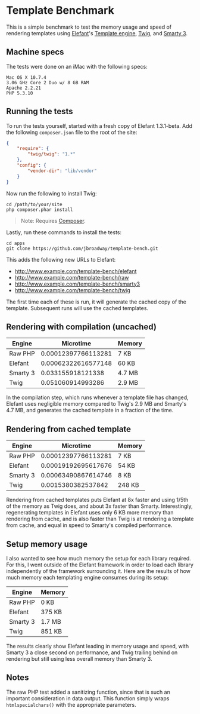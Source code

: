 # Template Benchmark

This is a simple benchmark to test the memory usage and speed of rendering
templates using [Elefant](http://www.elefantcms.com/)'s
[Template engine](http://www.elefantcms.com/wiki/Templates),
[Twig](http://twig.sensiolabs.org/), and [Smarty 3](http://www.smarty.net/).

## Machine specs

The tests were done on an iMac with the following specs:

```
Mac OS X 10.7.4
3.06 GHz Core 2 Duo w/ 8 GB RAM
Apache 2.2.21
PHP 5.3.10
```

## Running the tests

To run the tests yourself, started with a fresh copy of Elefant 1.3.1-beta.
Add the following `composer.json` file to the root of the site:

```json
{
	"require": {
		"twig/twig": "1.*"
	},
	"config": {
		"vendor-dir": "lib/vendor"
	}
}
```

Now run the following to install Twig:

```
cd /path/to/your/site
php composer.phar install
```

> Note: Requires [Composer](http://getcomposer.org/).

Lastly, run these commands to install the tests:

```
cd apps
git clone https://github.com/jbroadway/template-bench.git
```

This adds the following new URLs to Elefant:

* http://www.example.com/template-bench/elefant
* http://www.example.com/template-bench/raw
* http://www.example.com/template-bench/smarty3
* http://www.example.com/template-bench/twig

The first time each of these is run, it will generate the cached copy
of the template. Subsequent runs will use the cached templates.

## Rendering with compilation (uncached)

<p><table>
<thead>
<tr>
<th> Engine </th>
<th> Microtime </th>
<th> Memory </th>
</tr>
</thead>
<tbody>
<tr>
<td> Raw PHP </td>
<td> 0.00012397766113281 </td>
<td> 7 KB </td>
</tr>
<tr>
<td> Elefant </td>
<td> 0.00062322616577148 </td>
<td> 60 KB </td>
</tr>
<tr>
<td> Smarty 3 </td>
<td> 0.033155918121338 </td>
<td> 4.7 MB </td>
</tr>
<tr>
<td> Twig </td>
<td> 0.051060914993286 </td>
<td> 2.9 MB </td>
</tr>
</tbody>
</table></p>

In the compilation step, which runs whenever a template file has changed,
Elefant uses negligible memory compared to Twig's 2.9 MB and Smarty's 4.7 MB,
and generates the cached template in a fraction of the time.

## Rendering from cached template

<p><table>
<thead>
<tr>
<th> Engine </th>
<th> Microtime </th>
<th> Memory </th>
</tr>
</thead>
<tbody>
<tr>
<td> Raw PHP </td>
<td> 0.00012397766113281 </td>
<td> 7 KB </td>
</tr>
<tr>
<td> Elefant </td>
<td> 0.00019192695617676 </td>
<td> 54 KB </td>
</tr>
<tr>
<td> Smarty 3 </td>
<td> 0.00063490867614746 </td>
<td> 8 KB </td>
</tr>
<tr>
<td> Twig </td>
<td> 0.0015380382537842 </td>
<td> 248 KB </td>
</tr>
</tbody>
</table></p>

Rendering from cached templates puts Elefant at 8x faster and using 1/5th
of the memory as Twig does, and about 3x faster than Smarty. Interestingly,
regenerating templates in Elefant uses only 6 KB more memory than rendering
from cache, and is also faster than Twig is at rendering a template from cache,
and equal in speed to Smarty's compiled performance.

## Setup memory usage

I also wanted to see how much memory the setup for each library required.
For this, I went outside of the Elefant framework in order to load each
library independently of the framework surrounding it. Here are the results
of how much memory each templating engine consumes during its setup:

<p><table>
<thead>
<tr>
<th> Engine </th>
<th> Memory </th>
</tr>
</thead>
<tbody>
<tr>
<td> Raw PHP </td>
<td> 0 KB </td>
</tr>
<tr>
<td> Elefant </td>
<td> 375 KB </td>
</tr>
<tr>
<td> Smarty 3 </td>
<td> 1.7 MB </td>
</tr>
<tr>
<td> Twig </td>
<td> 851 KB </td>
</tr>
</tbody>
</table></p>

The results clearly show Elefant leading in memory usage and speed, with
Smarty 3 a close second on performance, and Twig trailing behind on rendering
but still using less overall memory than Smarty 3.

## Notes

The raw PHP test added a sanitizing function, since that is such an important
consideration in data output. This function simply wraps `htmlspecialchars()`
with the appropriate parameters.
